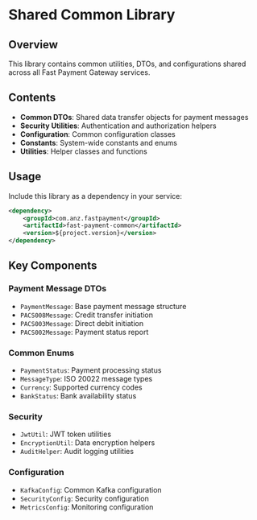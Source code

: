 # Shared Common Library

## Overview

This library contains common utilities, DTOs, and configurations shared across all Fast Payment Gateway services.

## Contents

- **Common DTOs**: Shared data transfer objects for payment messages
- **Security Utilities**: Authentication and authorization helpers
- **Configuration**: Common configuration classes
- **Constants**: System-wide constants and enums
- **Utilities**: Helper classes and functions

## Usage

Include this library as a dependency in your service:

```xml
<dependency>
    <groupId>com.anz.fastpayment</groupId>
    <artifactId>fast-payment-common</artifactId>
    <version>${project.version}</version>
</dependency>
```

## Key Components

### Payment Message DTOs
- `PaymentMessage`: Base payment message structure
- `PACS008Message`: Credit transfer initiation
- `PACS003Message`: Direct debit initiation
- `PACS002Message`: Payment status report

### Common Enums
- `PaymentStatus`: Payment processing status
- `MessageType`: ISO 20022 message types
- `Currency`: Supported currency codes
- `BankStatus`: Bank availability status

### Security
- `JwtUtil`: JWT token utilities
- `EncryptionUtil`: Data encryption helpers
- `AuditHelper`: Audit logging utilities

### Configuration
- `KafkaConfig`: Common Kafka configuration
- `SecurityConfig`: Security configuration
- `MetricsConfig`: Monitoring configuration